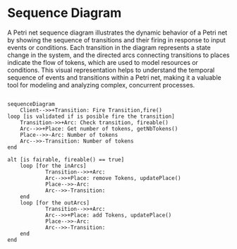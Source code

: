# Sequence Diagram

A Petri net sequence diagram illustrates the dynamic behavior of a Petri net by showing the sequence of transitions and their firing in response to input events or conditions. Each transition in the diagram represents a state change in the system, and the directed arcs connecting transitions to places indicate the flow of tokens, which are used to model resources or conditions. This visual representation helps to understand the temporal sequence of events and transitions within a Petri net, making it a valuable tool for modeling and analyzing complex, concurrent processes.

```mermaid

sequenceDiagram
    Client-->>+Transition: Fire Transition,fire()
loop [is validated if is posible fire the transition]
    Transition->>+Arc: Check transition, fireable()
    Arc-->>+Place: Get number of tokens, getNbTokens()
    Place-->>-Arc: Number of tokens
    Arc-->>-Transition: Number of tokens
end

alt [is fairable, fireable() == true]
    loop [for the inArcs]
            Transition-->>+Arc:   
            Arc-->>+Place: remove Tokens, updatePlace()
            Place-->>-Arc:  
            Arc-->>-Transition:  
    end
    loop [for the outArcs]
            Transition-->>+Arc:   
            Arc-->>+Place: add Tokens, updatePlace()
            Place-->>-Arc:  
            Arc-->>-Transition:  
    end
end
```